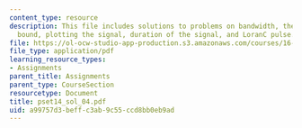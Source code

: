 ```yaml
---
content_type: resource
description: This file includes solutions to problems on bandwidth, theoretical lower
  bound, plotting the signal, duration of the signal, and LoranC pulse.
file: https://ol-ocw-studio-app-production.s3.amazonaws.com/courses/16-01-unified-engineering-i-ii-iii-iv-fall-2005-spring-2006/a99757d3beffc3ab9c55ccd8bb0eb9ad_pset14_sol_04.pdf
file_type: application/pdf
learning_resource_types:
- Assignments
parent_title: Assignments
parent_type: CourseSection
resourcetype: Document
title: pset14_sol_04.pdf
uid: a99757d3-beff-c3ab-9c55-ccd8bb0eb9ad
---
```

